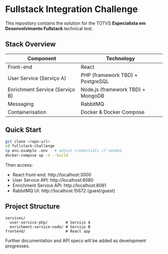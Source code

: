 # Fullstack Integration Challenge

This repository contains the solution for the TOTVS **Especialista em Desenvolvimento Fullstack** technical test.

## Stack Overview

| Component | Technology |
|-----------|------------|
| Front-end | React |
| User Service (Serviço A) | PHP (framework TBD) + PostgreSQL |
| Enrichment Service (Serviço B) | Node.js (framework TBD) + MongoDB |
| Messaging | RabbitMQ |
| Containerisation | Docker & Docker Compose |

## Quick Start

```bash
git clone <repo-url>
cd fullstack-challenge
cp env.example .env   # adjust credentials if needed
docker-compose up -d --build
```

Then access:

* React front-end: http://localhost:3000
* User Service API: http://localhost:8080
* Enrichment Service API: http://localhost:8081
* RabbitMQ UI: http://localhost:15672 (guest/guest)

## Project Structure

```
services/
  user-service-php/        # Serviço A
  enrichment-service-node/ # Serviço B
frontend/                  # React app
```

Further documentation and API specs will be added as development progresses.
